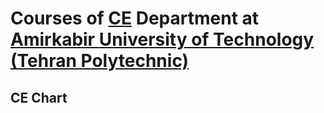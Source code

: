 # Courses of [CE](https://ce.aut.ac.ir/) Department at [Amirkabir University of Technology (Tehran Polytechnic)](https://aut.ac.ir/en)

## CE Chart
